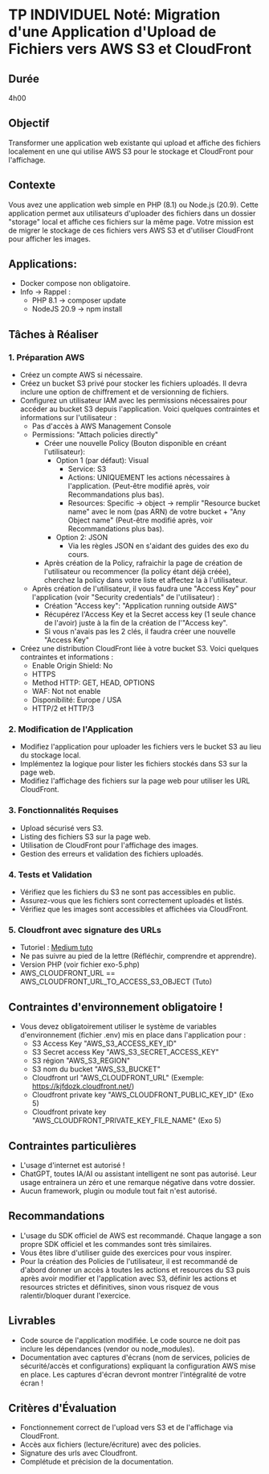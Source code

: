 # TP INDIVIDUEL Noté: Migration d'une Application d'Upload de Fichiers vers AWS S3 et CloudFront

## Durée
4h00

## Objectif
Transformer une application web existante qui upload et affiche des fichiers localement en une qui utilise AWS S3 pour le stockage et CloudFront pour l'affichage.

## Contexte
Vous avez une application web simple en PHP (8.1) ou Node.js (20.9). Cette application permet aux utilisateurs d'uploader des fichiers dans un dossier "storage" local et affiche ces fichiers sur la même page. Votre mission est de migrer le stockage de ces fichiers vers AWS S3 et d'utiliser CloudFront pour afficher les images.

## Applications:
- Docker compose non obligatoire.
- Info -> Rappel :
   - PHP 8.1     -> composer update
   - NodeJS 20.9 -> npm install

## Tâches à Réaliser

### 1. Préparation AWS
- Créez un compte AWS si nécessaire.
- Créez un bucket S3 privé pour stocker les fichiers uploadés. Il devra inclure une option de chiffrement et de versionning de fichiers.
- Configurez un utilisateur IAM avec les permissions nécessaires pour accéder au bucket S3 depuis l'application. Voici quelques contraintes et informations sur l'utilisateur :
   - Pas d'accès à AWS Management Console
   - Permissions: "Attach policies directly"
     - Créer une nouvelle Policy (Bouton disponible en créant l'utilisateur):
       - Option 1 (par défaut): Visual
         - Service: S3
         - Actions: UNIQUEMENT les actions nécessaires à l'application. (Peut-être modifié après, voir Recommandations plus bas).
         - Resources: Specific -> object -> remplir "Resource bucket name" avec le nom (pas ARN) de votre bucket + "Any Object name" (Peut-être modifié après, voir Recommandations plus bas).
       - Option 2: JSON
         - Via les règles JSON en s'aidant des guides des exo du cours.
     - Après création de la Policy, rafraichir la page de création de l'utilisateur ou recommencer (la policy étant déjà créée), cherchez la policy dans votre liste et affectez la à l'utilisateur.
   - Après création de l'utilisateur, il vous faudra une "Access Key" pour l'application (voir "Security credentials" de l'utilisateur) :
     - Création "Access key": "Application running outside AWS"
     - Récupérez l'Access Key et la Secret access key (1 seule chance de l'avoir) juste à la fin de la création de l'"Access key".
     - Si vous n'avais pas les 2 clés, il faudra créer une nouvelle "Access Key"
- Créez une distribution CloudFront liée à votre bucket S3. Voici quelques contraintes et informations :
  - Enable Origin Shield: No
  - HTTPS
  - Method HTTP: GET, HEAD, OPTIONS
  - WAF: Not not enable
  - Disponibilité: Europe / USA
  - HTTP/2 et HTTP/3 

### 2. Modification de l'Application
- Modifiez l'application pour uploader les fichiers vers le bucket S3 au lieu du stockage local.
- Implémentez la logique pour lister les fichiers stockés dans S3 sur la page web.
- Modifiez l'affichage des fichiers sur la page web pour utiliser les URL CloudFront.

### 3. Fonctionnalités Requises
- Upload sécurisé vers S3.
- Listing des fichiers S3 sur la page web.
- Utilisation de CloudFront pour l'affichage des images.
- Gestion des erreurs et validation des fichiers uploadés.

### 4. Tests et Validation
- Vérifiez que les fichiers du S3 ne sont pas accessibles en public.
- Assurez-vous que les fichiers sont correctement uploadés et listés.
- Vérifiez que les images sont accessibles et affichées via CloudFront.

### 5. Cloudfront avec signature des URLs
- Tutoriel : <a href="https://codestax.medium.com/securing-s3-content-with-cloudfront-signed-url-a96c984246e">Medium tuto</a>
- Ne pas suivre au pied de la lettre (Réfléchir, comprendre et apprendre).
- Version PHP (voir fichier exo-5.php)
- AWS_CLOUDFRONT_URL == AWS_CLOUDFRONT_URL_TO_ACCESS_S3_OBJECT (Tuto)

## Contraintes d'environnement obligatoire !
- Vous devez obligatoirement utiliser le système de variables d'environnement (fichier .env) mis en place dans l'application pour :
  - S3 Access Key "AWS_S3_ACCESS_KEY_ID"
  - S3 Secret access Key "AWS_S3_SECRET_ACCESS_KEY"
  - S3 région "AWS_S3_REGION"
  - S3 nom du bucket "AWS_S3_BUCKET"
  - Cloudfront url "AWS_CLOUDFRONT_URL" (Exemple: https://kjfdozk.cloudfront.net/)
  - Cloudfront private key "AWS_CLOUDFRONT_PUBLIC_KEY_ID" (Exo 5)
  - Cloudfront private key "AWS_CLOUDFRONT_PRIVATE_KEY_FILE_NAME" (Exo 5)

## Contraintes particulières
- L'usage d'internet est autorisé !
- ChatGPT, toutes IA/AI ou assistant intelligent ne sont pas autorisé. Leur usage entrainera un zéro et une remarque négative dans votre dossier.
- Aucun framework, plugin ou module tout fait n'est autorisé.

## Recommandations
- L'usage du SDK officiel de AWS est recommandé. Chaque langage a son propre SDK officiel et les commandes sont très similaires.
- Vous êtes libre d'utiliser guide des exercices pour vous inspirer.
- Pour la création des Policies de l'utilisateur, il est recommandé de d'abord donner un accès à toutes les actions et resources du S3 puis après avoir modifier et l'application avec S3, définir les actions et resources strictes et définitives, sinon vous risquez de vous ralentir/bloquer durant l'exercice.

## Livrables
- Code source de l'application modifiée. Le code source ne doit pas inclure les dépendances (vendor ou node_modules).
- Documentation avec captures d'écrans (nom de services, policies de sécurité/accès et configurations) expliquant la configuration AWS mise en place. Les captures d'écran devront montrer l'intégralité de votre écran !

## Critères d'Évaluation
- Fonctionnement correct de l'upload vers S3 et de l'affichage via CloudFront.
- Accès aux fichiers (lecture/écriture) avec des policies.
- Signature des urls avec Cloudfront.
- Complétude et précision de la documentation.
